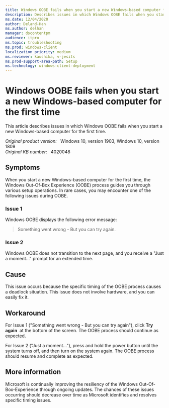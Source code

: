 ```yaml
---
title: Windows OOBE fails when you start a new Windows-based computer for the first time
description: Describes issues in which Windows OOBE fails when you start a new Windows-based computer for the first time.
ms.date: 12/04/2020
author: Deland-Han
ms.author: delhan 
manager: dscontentpm
audience: itpro
ms.topic: troubleshooting
ms.prod: windows-client
localization_priority: medium
ms.reviewer: kaushika, v-jesits
ms.prod-support-area-path: Setup
ms.technology: windows-client-deployment
---
```

# Windows OOBE fails when you start a new Windows-based computer for the first time

This article describes issues in which Windows OOBE fails when you start a new Windows-based computer for the first time.

_Original product version:_ &nbsp; Windows 10, version 1903, Windows 10, version 1809  
_Original KB number:_ &nbsp; 4020048

## Symptoms

When you start a new Windows-based computer for the first time, the Windows Out-Of-Box Experience (OOBE) process guides you through various setup operations. In rare cases, you may encounter one of the following issues during OOBE.
  
### Issue 1  

Windows OOBE displays the following error message:
> Something went wrong - But you can try again.

### Issue 2  

Windows OOBE does not transition to the next page, and you receive a "Just a moment..." prompt for an extended time.

## Cause

This issue occurs because the specific timing of the OOBE process causes a deadlock situation. This issue does not involve hardware, and you can easily fix it.

## Workaround

For Issue 1 ("Something went wrong - But you can try again"), click **Try again**  at the bottom of the screen. The OOBE process should continue as expected.

For Issue 2 ("Just a moment..."), press and hold the power button until the system turns off, and then turn on the system again. The OOBE process should resume and complete as expected.

## More information

Microsoft is continually improving the resiliency of the Windows Out-Of-Box-Experience through ongoing updates. The chances of these issues occurring should decrease over time as Microsoft identifies and resolves specific timing issues.
